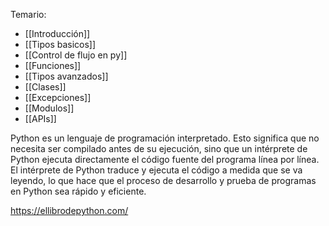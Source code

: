 
Temario:
- [[Introducción]]
- [[Tipos basicos]]
- [[Control de flujo en py]]
- [[Funciones]]
- [[Tipos avanzados]]
- [[Clases]]
- [[Excepciones]]
- [[Modulos]]
- [[APIs]]

Python es un lenguaje de programación interpretado. Esto significa que no necesita ser compilado antes de su ejecución, sino que un intérprete de Python ejecuta directamente el código fuente del programa línea por línea. El intérprete de Python traduce y ejecuta el código a medida que se va leyendo, lo que hace que el proceso de desarrollo y prueba de programas en Python sea rápido y eficiente.

https://ellibrodepython.com/
